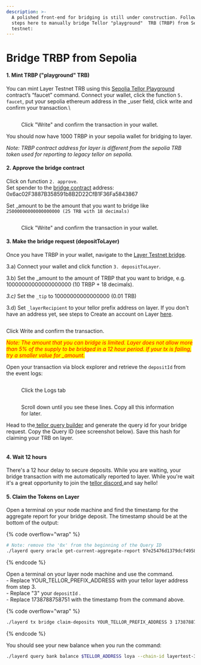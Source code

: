 ```yaml
---
description: >-
  A polished front-end for bridging is still under construction. Follow the
  steps here to manually bridge Tellor "playground"  TRB (TRBP) from Sepolia
  testnet:
---
```


# Bridge TRBP from Sepolia

#### 1. Mint TRBP ("playground" TRB)

You can mint Layer Testnet TRB using this [Sepolia Tellor Playground](https://sepolia.etherscan.io/address/0x5bd3b87eef3348b2b115a2bc92d8c01aa7a0ceb1) contract’s “faucet” command. Connect your wallet, click the function `5. faucet`, put your sepolia ethereum address in the \_user field, click write and confirm your transaction.\


<figure><img src="../../.gitbook/assets/Screenshot 2024-08-13 at 11.36.39 AM.png" alt=""><figcaption><p>Click "Write" and confirm the transaction in your wallet.</p></figcaption></figure>

You should now have 1000 TRBP in your sepolia wallet for bridging to layer.

_Note: TRBP contract address for layer is different from the sepolia TRB token used for reporting to legacy tellor on sepolia._

#### 2. Approve the bridge contract

Click on function `2. approve`. \
Set spender to the [bridge contract](https://sepolia.etherscan.io/address/0x6ac02f3887b358591b8b2d22cfb1f36fa5843867) address: 0x6ac02F3887B358591b8B2D22CfB1F36Fa5843867&#x20;

Set \_amount to be the amount that you want to bridge like `25000000000000000000 (25 TRB with 18 decimals)`

<figure><img src="../../.gitbook/assets/Screenshot 2024-08-13 at 9.17.43 AM.png" alt=""><figcaption><p>Click "Write" and confirm the transaction in your wallet.</p></figcaption></figure>

#### 3. Make the bridge request (depositToLayer)

Once you have TRBP in your wallet, navigate to the [Layer Testnet bridge](https://sepolia.etherscan.io/address/0x6ac02f3887b358591b8b2d22cfb1f36fa5843867).&#x20;

3.a) Connect your wallet and click function `3. depositToLayer`.&#x20;

3.b) Set the \_amount to the amount of TRBP that you want to bridge, e.g. 10000000000000000000 (10 TRBP + 18 decimals).

_3.c)_ Set the `_tip` to 10000000000000000 (0.01 TRB)

3.d) Set `_layerRecipient` to your tellor prefix address on layer. If you don't have an address yet, see steps to Create an account on Layer [here](./).

<figure><img src="../../.gitbook/assets/Screenshot 2025-02-06 at 12.22.28 PM (1).png" alt=""><figcaption></figcaption></figure>

Click Write and confirm the transaction.

_<mark style="color:red;">Note: The amount that you can bridge is limited. Layer does not allow more than 5% of the supply to be bridged in a 12 hour period. If your tx is failing, try a smaller value for  \_amount.</mark>_

Open your transaction via block explorer and retrieve the `depositId` from the event logs:

<figure><img src="../../.gitbook/assets/Screenshot 2024-08-13 at 12.21.29 PM.png" alt=""><figcaption><p>Click the Logs tab</p></figcaption></figure>

<figure><img src="../../.gitbook/assets/Screenshot 2024-08-13 at 12.21.15 PM.png" alt=""><figcaption><p>Scroll down until you see these lines. Copy all this information for later.</p></figcaption></figure>

Head to the[ tellor query builder](https://tellor.io/queryidstation/) and generate the query id for your bridge request. Copy the Query ID (see screenshot below). Save this hash for claiming your TRB on layer.&#x20;

<figure><img src="../../.gitbook/assets/Screenshot 2025-02-06 at 12.30.22 PM.png" alt=""><figcaption></figcaption></figure>

#### 4. Wait 12 hours

There's a 12 hour delay to secure deposits. While you are waiting, your bridge transaction with me automatically reported to layer. While you're wait it's a great opportunity to join the [tellor discord ](https://discord.gg/tellor)and say hello!

#### 5. Claim the Tokens on Layer

Open a terminal on your node machine and find the timestamp for the aggregate report for your bridge deposit. The timestamp should be at the bottom of the output:

{% code overflow="wrap" %}
```sh
# Note: remove the '0x' from the beginning of the Query ID
./layerd query oracle get-current-aggregate-report 97e25476d1379dcf4958abe62e2bd81b13adc63d42b908fb1252de268fe365cf
```
{% endcode %}

Open a terminal on your layer node machine and use the command. \
\- Replace YOUR\_TELLOR\_PREFIX\_ADDRESS with your tellor layer address from step 3. \
\- Replace "3" your `depositId` .\
\- Replace 1738788758751 with the timestamp from the command above.&#x20;

{% code overflow="wrap" %}
```sh
./layerd tx bridge claim-deposits YOUR_TELLOR_PREFIX_ADDRESS 3 1738788758751 --from $ACCOUNT_NAME --fees 5loya --yes
```
{% endcode %}

You should see your new balance when you run the command:

```sh
./layerd query bank balance $TELLOR_ADDRESS loya --chain-id layertest-3
```

<figure><img src="../../.gitbook/assets/Screenshot 2024-08-13 at 12.27.20 PM.png" alt=""><figcaption></figcaption></figure>
